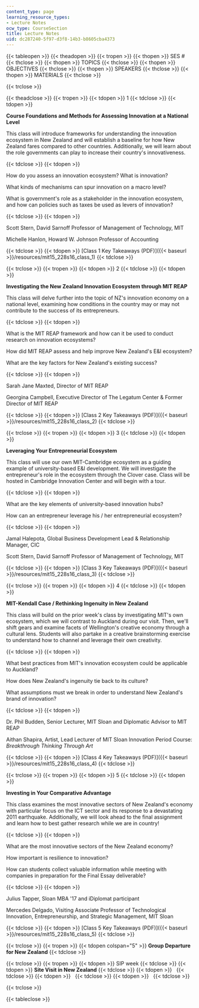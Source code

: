 ```yaml
---
content_type: page
learning_resource_types:
- Lecture Notes
ocw_type: CourseSection
title: Lecture Notes
uid: dc287240-5f97-d3f8-14b3-b8605cba4373
---
```


{{< tableopen >}}
{{< theadopen >}}
{{< tropen >}}
{{< thopen >}}
SES #
{{< thclose >}}
{{< thopen >}}
TOPICS
{{< thclose >}}
{{< thopen >}}
OBJECTIVES
{{< thclose >}}
{{< thopen >}}
SPEAKERS
{{< thclose >}}
{{< thopen >}}
MATERIALS
{{< thclose >}}

{{< trclose >}}

{{< theadclose >}}
{{< tropen >}}
{{< tdopen >}}
1
{{< tdclose >}}
{{< tdopen >}}


**Course Foundations and Methods for Assessing Innovation at a National Level**

This class will introduce frameworks for understanding the innovation ecosystem in New Zealand and will establish a baseline for how New Zealand fares compared to other countries. Additionally, we will learn about the role governments can play to increase their country's innovativeness.


{{< tdclose >}}
{{< tdopen >}}


How do you assess an innovation ecosystem? What is innovation?

What kinds of mechanisms can spur innovation on a macro level?

What is government's role as a stakeholder in the innovation ecosystem, and how can policies such as taxes be used as levers of innovation?


{{< tdclose >}}
{{< tdopen >}}


Scott Stern, David Sarnoff Professor of Management of Technology, MIT

Michelle Hanlon, Howard W. Johnson Professor of Accounting


{{< tdclose >}}
{{< tdopen >}}
[Class 1 Key Takeaways (PDF)]({{< baseurl >}}/resources/mit15_228s16_class_1)
{{< tdclose >}}

{{< trclose >}}
{{< tropen >}}
{{< tdopen >}}
2
{{< tdclose >}}
{{< tdopen >}}


**Investigating the New Zealand Innovation Ecosystem through MIT REAP**

This class will delve further into the topic of NZ's innovation economy on a national level, examining how conditions in the country may or may not contribute to the success of its entrepreneurs.


{{< tdclose >}}
{{< tdopen >}}


What is the MIT REAP framework and how can it be used to conduct research on innovation ecosystems?

How did MIT REAP assess and help improve New Zealand's E&I ecosystem?

What are the key factors for New Zealand's existing success?


{{< tdclose >}}
{{< tdopen >}}


Sarah Jane Maxted, Director of MIT REAP

Georgina Campbell, Executive Director of The Legatum Center & Former Director of MIT REAP


{{< tdclose >}}
{{< tdopen >}}
[Class 2 Key Takeaways (PDF)]({{< baseurl >}}/resources/mit15_228s16_class_2)
{{< tdclose >}}

{{< trclose >}}
{{< tropen >}}
{{< tdopen >}}
3
{{< tdclose >}}
{{< tdopen >}}


**Leveraging Your Entrepreneurial Ecosystem**

This class will use our own MIT-Cambridge ecosystem as a guiding example of university-based E&I development. We will investigate the entrepreneur's role in the ecosystem through the Clover case. Class will be hosted in Cambridge Innovation Center and will begin with a tour.


{{< tdclose >}}
{{< tdopen >}}


What are the key elements of university-based innovation hubs?

How can an entrepreneur leverage his / her entrepreneurial ecosystem?


{{< tdclose >}}
{{< tdopen >}}


Jamal Halepota, Global Business Development Lead & Relationship Manager, CIC

Scott Stern, David Sarnoff Professor of Management of Technology, MIT


{{< tdclose >}}
{{< tdopen >}}
[Class 3 Key Takeaways (PDF)]({{< baseurl >}}/resources/mit15_228s16_class_3)
{{< tdclose >}}

{{< trclose >}}
{{< tropen >}}
{{< tdopen >}}
4
{{< tdclose >}}
{{< tdopen >}}


**MIT-Kendall Case / Rethinking Ingenuity in New Zealand**

This class will build on the prior week's class by investigating MIT's own ecosystem, which we will contrast to Auckland during our visit. Then, we'll shift gears and examine facets of Wellington's creative economy through a cultural lens. Students will also partake in a creative brainstorming exercise to understand how to channel and leverage their own creativity.


{{< tdclose >}}
{{< tdopen >}}


What best practices from MIT's innovation ecosystem could be applicable to Auckland?

How does New Zealand's ingenuity tie back to its culture?

What assumptions must we break in order to understand New Zealand's brand of innovation?


{{< tdclose >}}
{{< tdopen >}}


Dr. Phil Budden, Senior Lecturer, MIT Sloan and Diplomatic Advisor to MIT REAP

Aithan Shapira, Artist, Lead Lecturer of MIT Sloan Innovation Period Course: _Breakthrough Thinking Through Art_


{{< tdclose >}}
{{< tdopen >}}
[Class 4 Key Takeaways (PDF)]({{< baseurl >}}/resources/mit15_228s16_class_4)
{{< tdclose >}}

{{< trclose >}}
{{< tropen >}}
{{< tdopen >}}
5
{{< tdclose >}}
{{< tdopen >}}


**Investing in Your Comparative Advantage**

This class examines the most innovative sectors of New Zealand's economy with particular focus on the ICT sector and its response to a devastating 2011 earthquake. Additionally, we will look ahead to the final assignment and learn how to best gather research while we are in country!


{{< tdclose >}}
{{< tdopen >}}


What are the most innovative sectors of the New Zealand economy?

How important is resilience to innovation?

How can students collect valuable information while meeting with companies in preparation for the Final Essay deliverable?


{{< tdclose >}}
{{< tdopen >}}


Julius Tapper, Sloan MBA '17 and iDiplomat participant

Mercedes Delgado, Visiting Associate Professor of Technological Innovation, Entrepreneurship, and Strategic Management, MIT Sloan


{{< tdclose >}}
{{< tdopen >}}
[Class 5 Key Takeaways (PDF)]({{< baseurl >}}/resources/mit15_228s16_class_5)
{{< tdclose >}}

{{< trclose >}}
{{< tropen >}}
{{< tdopen colspan="5" >}}
**Group Departure for New Zealand**
{{< tdclose >}}

{{< trclose >}}
{{< tropen >}}
{{< tdopen >}}
SIP week
{{< tdclose >}}
{{< tdopen >}}
**Site Visit in New Zealand**
{{< tdclose >}}
{{< tdopen >}}
 
{{< tdclose >}}
{{< tdopen >}}
 
{{< tdclose >}}
{{< tdopen >}}
 
{{< tdclose >}}

{{< trclose >}}

{{< tableclose >}}